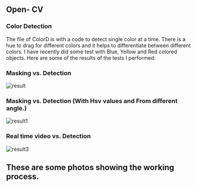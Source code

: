 ## Open- CV
### Color Detection

The file of ColorD is with a code to detect single color at a time.
There is a hue to drag for different colors and it helps to differentiate between different colors.
I have recently did some test with Blue, Yellow and Red colored objects.
Here are some of the results of the tests I performed:

### Masking vs. Detection

![result](https://user-images.githubusercontent.com/65931309/94983421-69821a00-0562-11eb-8893-dab2eb4a9d3d.png)


### Masking vs. Detection (With Hsv values and From different angle.)


![result1](https://user-images.githubusercontent.com/65931309/94983685-d8f90900-0564-11eb-93ed-8a9e92c77cad.png)


### Real time video vs. Detection
![result3](https://user-images.githubusercontent.com/65931309/94983702-08a81100-0565-11eb-9c7d-ebe751997784.png)


## These are some photos showing the working process.
